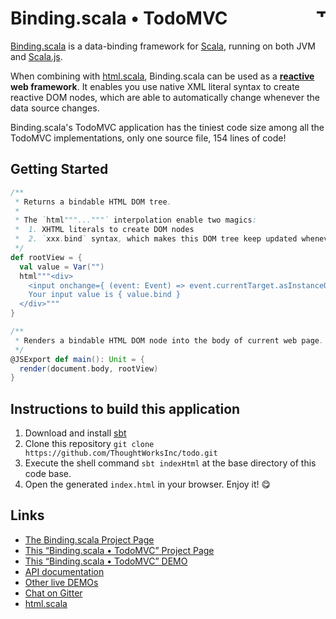 # Binding.scala • TodoMVC <a href="http://thoughtworks.com/"><img align="right" src="https://www.thoughtworks.com/imgs/tw-logo.png" title="ThoughtWorks" height="15"/></a>

[Binding.scala](https://github.com/ThoughtWorksInc/Binding.scala) is a data-binding framework for [Scala](http://www.scala-lang.org/), running on both JVM and [Scala.js](http://www.scala-js.org/).

When combining with [html.scala](https://github.com/Atry/html.scala), Binding.scala can be used as a **[reactive](https://en.wikipedia.org/wiki/Reactive_programming) web framework**.
It enables you use native XML literal syntax to create reactive DOM nodes,
which are able to automatically change whenever the data source changes.

Binding.scala's TodoMVC application has the tiniest code size among all the TodoMVC implementations,
only one source file, 154 lines of code!

## Getting Started

``` scala
/**
 * Returns a bindable HTML DOM tree.
 *
 * The `html"""..."""` interpolation enable two magics:
 *  1. XHTML literals to create DOM nodes
 *  2. `xxx.bind` syntax, which makes this DOM tree keep updated whenever `xxx` changes.
 */
def rootView = {
  val value = Var("")
  html"""<div>
    <input onchange={ (event: Event) => event.currentTarget.asInstanceOf[HTMLInputElement].value }/>
    Your input value is { value.bind }
  </div>"""
}

/**
 * Renders a bindable HTML DOM node into the body of current web page.
 */
@JSExport def main(): Unit = {
  render(document.body, rootView)
}
```

## Instructions to build this application

1. Download and install [sbt](http://www.scala-sbt.org/)
2. Clone this repository `git clone https://github.com/ThoughtWorksInc/todo.git`
3. Execute the shell command `sbt indexHtml` at the base directory of this code base.
4. Open the generated `index.html` in your browser. Enjoy it! 😋

## Links

* [The Binding.scala Project Page](https://github.com/ThoughtWorksInc/Binding.scala)
* [This “Binding.scala • TodoMVC” Project Page](https://github.com/ThoughtWorksInc/todo)
* [This “Binding.scala • TodoMVC” DEMO](https://thoughtworksinc.github.io/todo)
* [API documentation](https://javadoc.io/page/com.thoughtworks.binding/unidoc_2.11/latest/com/thoughtworks/binding/package.html)
* [Other live DEMOs](https://thoughtworksinc.github.io/Binding.scala/)
* [Chat on Gitter](https://gitter.im/ThoughtWorksInc/Binding.scala)
* [html.scala](https://github.com/Atry/html.scala)
